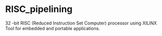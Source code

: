 # RISC_pipelining
32 -bit RISC (Reduced Instruction Set Computer) processor using XILINX Tool for embedded and portable applications.

